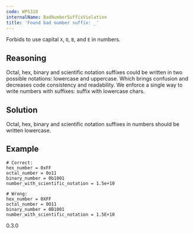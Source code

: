 ```yaml
---
code: WPS310
internalName: BadNumberSuffixViolation
title: 'Found bad number suffix: _'
---
```


Forbids to use capital `X`, `O`, `B`, and `E` in numbers.

## Reasoning
Octal, hex, binary and scientific notation suffixes could be written
in two possible notations: lowercase and uppercase. Which brings
confusion and decreases code consistency and readability. We enforce
a single way to write numbers with suffixes: suffix with lowercase
chars.

## Solution
Octal, hex, binary and scientific notation suffixes in numbers
should be written lowercase.

## Example

    # Correct:
    hex_number = 0xFF
    octal_number = 0o11
    binary_number = 0b1001
    number_with_scientific_notation = 1.5e+10
    
    # Wrong:
    hex_number = 0XFF
    octal_number = 0O11
    binary_number = 0B1001
    number_with_scientific_notation = 1.5E+10

<div class="versionadded">

0.3.0

</div>
